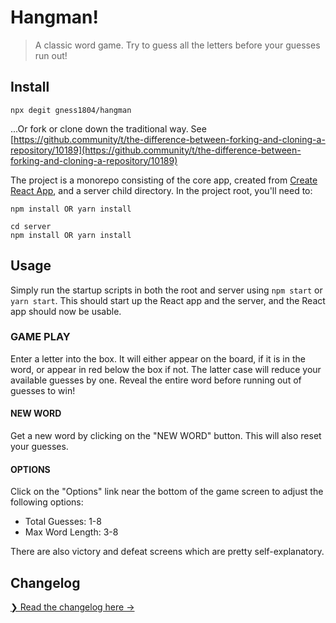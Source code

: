 # Hangman!

> A classic word game. Try to guess all the letters before your guesses run out!

## Install

```
npx degit gness1804/hangman
```
...Or fork or clone down the traditional way. See [https://github.community/t/the-difference-between-forking-and-cloning-a-repository/10189](https://github.community/t/the-difference-between-forking-and-cloning-a-repository/10189)

The project is a monorepo consisting of the core app, created from [Create React App](https://github.com/facebook/create-react-app), and a server child directory. In the project root, you'll need to:

```
npm install OR yarn install
```

```
cd server
npm install OR yarn install
```

## Usage
Simply run the startup scripts in both the root and server using `npm start` or `yarn start`. This should start up the React app and the server, and the React app should now be usable.

### GAME PLAY
Enter a letter into the box. It will either appear on the board, if it is in the word, or appear in red below the box if not. The latter case will reduce your available guesses by one. Reveal the entire word before running out of guesses to win!

#### NEW WORD

Get a new word by clicking on the "NEW WORD" button. This will also reset your guesses. 

#### OPTIONS

Click on the "Options" link near the bottom of the game screen to adjust the following options:

* Total Guesses: 1-8
* Max Word Length: 3-8

There are also victory and defeat screens which are pretty self-explanatory.
 

## Changelog

[❯ Read the changelog here →](https://github.com/gness1804/hangman/blob/main/CHANGELOG.md)
